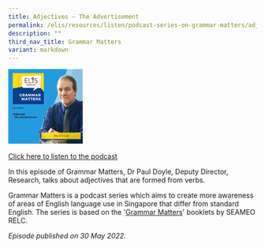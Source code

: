 ```yaml
---
title: Adjectives – The Advertisement
permalink: /elis/resources/listen/podcast-series-on-grammar-matters/adjectives-the-advertisement/
description: ""
third_nav_title: Grammar Matters
variant: markdown
---
```

<img src="/images/7-september_tla-and-swi-ci-thumbnails-w-title-only.png" style="width:30%">
		 
<a href="https://open.spotify.com/episode/4yY5dU3IAYMc6z3wCcHMRG">Click here to listen to the podcast</a>

In this episode of Grammar Matters, Dr Paul Doyle, Deputy Director, Research, talks about adjectives that are formed from verbs.&nbsp;

Grammar Matters is a podcast series which aims to create more awareness of areas of English language use in Singapore that differ from standard English. The series is based on the '[Grammar Matters](https://www.relc.org.sg/facilities/resources/publications)' booklets by SEAMEO RELC.

<em>Episode published on 30 May 2022.</em>